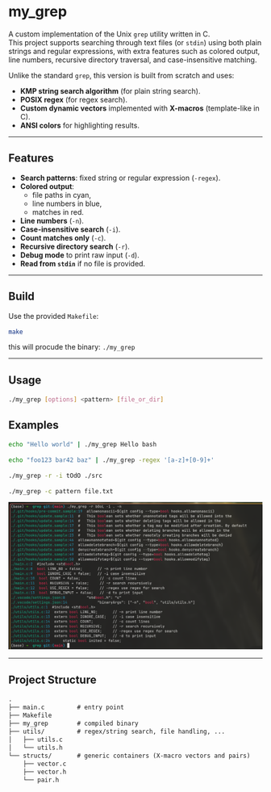 # my_grep

A custom implementation of the Unix `grep` utility written in C.  
This project supports searching through text files (or `stdin`) using both plain strings and regular expressions, with extra features such as colored output, line numbers, recursive directory traversal, and case-insensitive matching.  

Unlike the standard `grep`, this version is built from scratch and uses:
- **KMP string search algorithm** (for plain string search).
- **POSIX regex** (for regex search).
- **Custom dynamic vectors** implemented with **X-macros** (template-like in C).
- **ANSI colors** for highlighting results.

---

## Features

- **Search patterns**: fixed string or regular expression (`-regex`).
- **Colored output**:  
  - file paths in cyan,  
  - line numbers in blue,  
  - matches in red.  
- **Line numbers** (`-n`).
- **Case-insensitive search** (`-i`).
- **Count matches only** (`-c`).
- **Recursive directory search** (`-r`).
- **Debug mode** to print raw input (`-d`).
- **Read from `stdin`** if no file is provided.

---

## Build

Use the provided `Makefile`:

```bash
make
```
this will procude the binary: `./my_grep`


--- 

## Usage

``` bash
./my_grep [options] <pattern> [file_or_dir]
```

## Examples

```bash
echo "Hello world" | ./my_grep Hello bash
```

```bash
echo "foo123 bar42 baz" | ./my_grep -regex '[a-z]+[0-9]+'
```

```bash
./my_grep -r -i tOdO ./src
```

```bash
./my_grep -c pattern file.txt
```

![image](/screenshot_1757429256.png)

---

## Project Structure
```
.
├── main.c         # entry point
├── Makefile
├── my_grep        # compiled binary
├── utils/         # regex/string search, file handling, ...
│   ├── utils.c
│   └── utils.h
└── structs/       # generic containers (X-macro vectors and pairs)
    ├── vector.c
    ├── vector.h
    └── pair.h
```
